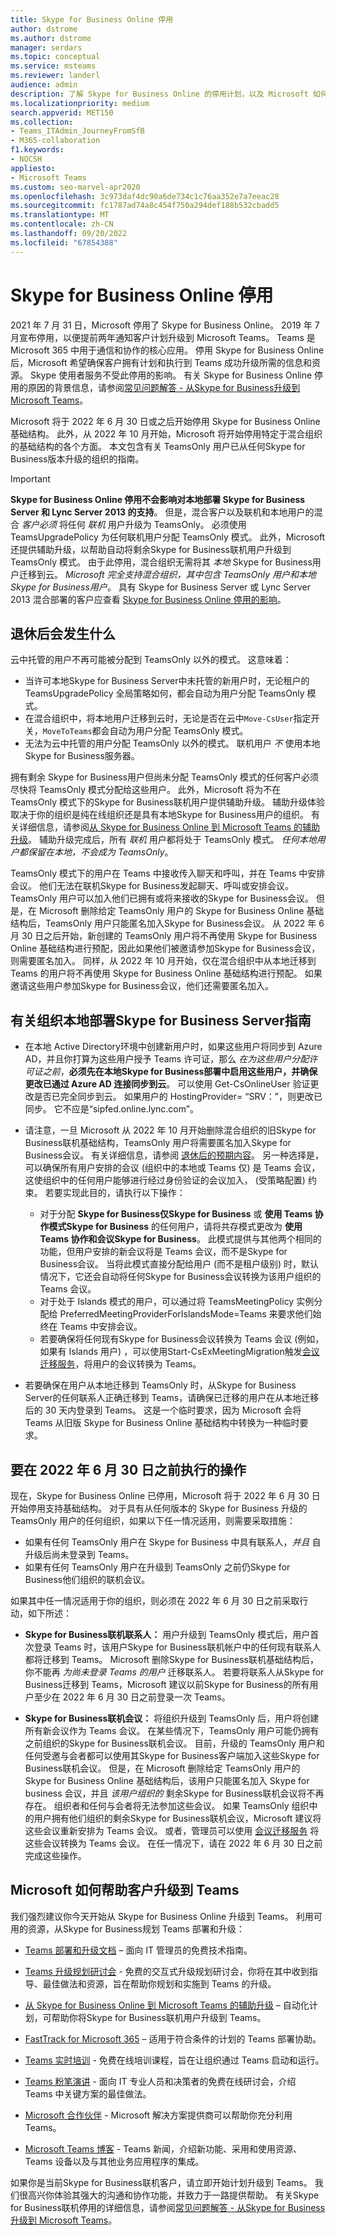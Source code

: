 ```yaml
---
title: Skype for Business Online 停用
author: dstrome
ms.author: dstrome
manager: serdars
ms.topic: conceptual
ms.service: msteams
ms.reviewer: landerl
audience: admin
description: 了解 Skype for Business Online 的停用计划，以及 Microsoft 如何帮助客户迁移到 Teams。
ms.localizationpriority: medium
search.appverid: MET150
ms.collection:
- Teams_ITAdmin_JourneyFromSfB
- M365-collaboration
f1.keywords:
- NOCSH
appliesto:
- Microsoft Teams
ms.custom: seo-marvel-apr2020
ms.openlocfilehash: 3c973daf4dc90a6de734c1c76aa352e7a7eeac28
ms.sourcegitcommit: fc1787ad74a8c454f750a294def188b532cbadd5
ms.translationtype: MT
ms.contentlocale: zh-CN
ms.lasthandoff: 09/20/2022
ms.locfileid: "67854388"
---
```

# <a name="skype-for-business-online-retirement"></a>Skype for Business Online 停用

2021 年 7 月 31 日，Microsoft 停用了 Skype for Business Online。 2019 年 7 月宣布停用，以便提前两年通知客户计划升级到 Microsoft Teams。 Teams 是 Microsoft 365 中用于通信和协作的核心应用。 停用 Skype for Business Online 后，Microsoft 希望确保客户拥有计划和执行到 Teams 成功升级所需的信息和资源。  Skype 使用者服务不受此停用的影响。 有关 Skype for Business Online 停用的原因的背景信息，请参阅[常见问题解答 - 从Skype for Business升级到 Microsoft Teams](FAQ-journey.yml)。

Microsoft 将于 2022 年 6 月 30 日或之后开始停用 Skype for Business Online 基础结构。 此外，从 2022 年 10 月开始，Microsoft 将开始停用特定于混合组织的基础结构的各个方面。 本文包含有关 TeamsOnly 用户已从任何Skype for Business版本升级的组织的指南。

> [!Important]
> **Skype for Business Online 停用不会影响对本地部署 Skype for Business Server 和 Lync Server 2013 的支持**。 但是，混合客户以及联机和本地用户的混合 *客户必须* 将任何 *联机* 用户升级为 TeamsOnly。 必须使用 TeamsUpgradePolicy 为任何联机用户分配 TeamsOnly 模式。 此外，Microsoft 还提供辅助升级，以帮助自动将剩余Skype for Business联机用户升级到 TeamsOnly 模式。 由于此停用，混合组织无需将其 *本地* Skype for Business用户迁移到云。 *Microsoft 完全支持混合组织，其中包含 TeamsOnly 用户和本地Skype for Business用户*。 具有 Skype for Business Server 或 Lync Server 2013 混合部署的客户应查看 [Skype for Business Online 停用的影响](/skypeforbusiness/hybrid/plan-hybrid-connectivity.md#implications-of-the-upcoming-retirement-of-skype-for-business-online)。


## <a name="what-to-expect-post-retirement"></a>退休后会发生什么

云中托管的用户不再可能被分配到 TeamsOnly 以外的模式。 这意味着：

 - 当许可本地Skype for Business Server中未托管的新用户时，无论租户的 TeamsUpgradePolicy 全局策略如何，都会自动为用户分配 TeamsOnly 模式。
 - 在混合组织中，将本地用户迁移到云时，无论是否在云中`Move-CsUser`指定开关，`MoveToTeams`都会自动为用户分配 TeamsOnly 模式。
 - 无法为云中托管的用户分配 TeamsOnly 以外的模式。 联机用户 *不* 使用本地Skype for Business服务器。

拥有剩余 Skype for Business用户但尚未分配 TeamsOnly 模式的任何客户必须尽快将 TeamsOnly 模式分配给这些用户。 此外，Microsoft 将为不在 TeamsOnly 模式下的Skype for Business联机用户提供辅助升级。 辅助升级体验取决于你的组织是纯在线组织还是具有本地Skype for Business用户的组织。 有关详细信息，请参阅[从 Skype for Business Online 到 Microsoft Teams 的辅助升级](upgrade-assisted.md)。 辅助升级完成后，所有 *联机* 用户都将处于 TeamsOnly 模式。 *任何本地用户都保留在本地，不会成为 TeamsOnly*。

TeamsOnly 模式下的用户在 Teams 中接收传入聊天和呼叫，并在 Teams 中安排会议。 他们无法在联机Skype for Business发起聊天、呼叫或安排会议。 TeamsOnly 用户可以加入他们已拥有或将来接收的Skype for Business会议。 但是，在 Microsoft 删除给定 TeamsOnly 用户的 Skype for Business Online 基础结构后，TeamsOnly 用户只能匿名加入Skype for Business会议。  从 2022 年 6 月 30 日之后开始，新创建的 TeamsOnly 用户将不再使用 Skype for Business Online 基础结构进行预配，因此如果他们被邀请参加Skype for Business会议，则需要匿名加入。 同样，从 2022 年 10 月开始，仅在混合组织中从本地迁移到 Teams 的用户将不再使用 Skype for Business Online 基础结构进行预配。 如果邀请这些用户参加Skype for Business会议，他们还需要匿名加入。


## <a name="guidance-for-organizations-with-on-premises-deployments-of-skype-for-business-server"></a>有关组织本地部署Skype for Business Server指南

 - 在本地 Active Directory环境中创建新用户时，如果这些用户将同步到 Azure AD，并且你打算为这些用户授予 Teams 许可证，那么 *在为这些用户分配许可证之前*，**必须先在本地Skype for Business部署中启用这些用户，并确保更改已通过 Azure AD 连接同步到云**。  可以使用 Get-CsOnlineUser 验证更改是否已完全同步到云。 如果用户的 HostingProvider= “SRV：”，则更改已同步。  它不应是“sipfed.online.lync.com”。   

 - 请注意，一旦 Microsoft 从 2022 年 10 月开始删除混合组织的旧Skype for Business联机基础结构，TeamsOnly 用户将需要匿名加入Skype for Business会议。  有关详细信息，请参阅 [退休后的预期内容](#what-to-expect-post-retirement)。 另一种选择是，可以确保所有用户安排的会议 (组织中的本地或 Teams 仅) 是 Teams 会议，这使组织中的任何用户能够进行经过身份验证的会议加入， (受策略配置) 约束。 若要实现此目的，请执行以下操作：
   - 对于分配 **Skype for Business仅Skype for Business** 或 **使用 Teams 协作模式Skype for Business** 的任何用户，请将共存模式更改为 **使用 Teams 协作和会议Skype for Business**。  此模式提供与其他两个相同的功能，但用户安排的新会议将是 Teams 会议，而不是Skype for Business会议。 当将此模式直接分配给用户 (而不是租户级别) 时，默认情况下，它还会自动将任何Skype for Business会议转换为该用户组织的 Teams 会议。
   - 对于处于 Islands 模式的用户，可以通过将 TeamsMeetingPolicy 实例分配给 PreferredMeetingProviderForIslandsMode=Teams 来要求他们始终在 Teams 中安排会议。 
   - 若要确保将任何现有Skype for Business会议转换为 Teams 会议 (例如，如果有 Islands 用户) ，可以使用Start-CsExMeetingMigration触发[会议迁移服务](/skypeforbusiness/audio-conferencing-in-office-365/setting-up-the-meeting-migration-service-mms.md#trigger-meeting-migration-manually-via-powershell-cmdlet)，将用户的会议转换为 Teams。

- 若要确保在用户从本地迁移到 TeamsOnly 时，从Skype for Business Server的任何联系人正确迁移到 Teams，请确保已迁移的用户在从本地迁移后的 30 天内登录到 Teams。 这是一个临时要求，因为 Microsoft 会将 Teams 从旧版 Skype for Business Online 基础结构中转换为一种临时要求。

## <a name="actions-to-take-before-june-30-2022"></a>要在 2022 年 6 月 30 日之前执行的操作
现在，Skype for Business Online 已停用，Microsoft 将于 2022 年 6 月 30 日开始停用支持基础结构。  对于具有从任何版本的 Skype for Business 升级的 TeamsOnly 用户的任何组织，如果以下任一情况适用，则需要采取措施：

- 如果有任何 TeamsOnly 用户在 Skype for Business 中具有联系人，*并且* 自升级后尚未登录到 Teams。
- 如果有任何 TeamsOnly 用户在升级到 TeamsOnly 之前仍Skype for Business他们组织的联机会议。

如果其中任一情况适用于你的组织，则必须在 2022 年 6 月 30 日之前采取行动，如下所述：

 - **Skype for Business联机联系人：** 用户升级到 TeamsOnly 模式后，用户首次登录 Teams 时，该用户Skype for Business联机帐户中的任何现有联系人都将迁移到 Teams。 Microsoft 删除Skype for Business联机基础结构后，你不能再 *为尚未登录 Teams 的用户* 迁移联系人。 若要将联系人从Skype for Business迁移到 Teams，Microsoft 建议以前Skype for Business的所有用户至少在 2022 年 6 月 30 日之前登录一次 Teams。

 - **Skype for Business联机会议：** 将组织升级到 TeamsOnly 后，用户将创建所有新会议作为 Teams 会议。 在某些情况下，TeamsOnly 用户可能仍拥有之前组织的Skype for Business联机会议。 目前，升级的 TeamsOnly 用户和任何受邀与会者都可以使用其Skype for Business客户端加入这些Skype for Business联机会议。 但是，在 Microsoft 删除给定 TeamsOnly 用户的 Skype for Business Online 基础结构后，该用户只能匿名加入 Skype for business 会议，并且 *该用户组织的* 剩余Skype for Business联机会议将不再存在。 组织者和任何与会者将无法参加这些会议。 如果 TeamsOnly 组织中的用户拥有他们组织的剩余Skype for Business联机会议，Microsoft 建议将这些会议重新安排为 Teams 会议。 或者，管理员可以使用 [会议迁移服务](/skypeforbusiness/audio-conferencing-in-office-365/setting-up-the-meeting-migration-service-mms#trigger-meeting-migration-manually-via-powershell-cmdlet) 将这些会议转换为 Teams 会议。 在任一情况下，请在 2022 年 6 月 30 日之前完成这些操作。  


## <a name="how-microsoft-is-helping-customers-upgrade-to-teams"></a>Microsoft 如何帮助客户升级到 Teams

我们强烈建议你今天开始从 Skype for Business Online 升级到 Teams。 利用可用的资源，从Skype for Business规划 Teams 部署和升级：

- [Teams 部署和升级文档](upgrade-start-here.md) – 面向 IT 管理员的免费技术指南。

- [Teams 升级规划研讨会](./upgrade-workshops-landing-page.yml) - 免费的交互式升级规划研讨会，你将在其中收到指导、最佳做法和资源，旨在帮助你规划和实施到 Teams 的升级。

- [从 Skype for Business Online 到 Microsoft Teams 的辅助升级](upgrade-assisted.md) – 自动化计划，可帮助你将Skype for Business联机用户升级到 Teams。

- [FastTrack for Microsoft 365](https://www.microsoft.com/fasttrack/microsoft-365) – 适用于符合条件的计划的 Teams 部署协助。

- [Teams 实时培训](./instructor-led-training-teams-landing-page.yml) - 免费在线培训课程，旨在让组织通过 Teams 启动和运行。

- [Teams 粉笔演讲](./chalk-talks-landing-page.yml) - 面向 IT 专业人员和决策者的免费在线研讨会，介绍 Teams 中关键方案的最佳做法。

- [Microsoft 合作伙伴](https://www.microsoft.com/solution-providers/home) - Microsoft 解决方案提供商可以帮助你充分利用 Teams。

- [Microsoft Teams 博客](https://techcommunity.microsoft.com/t5/microsoft-teams-blog/bg-p/MicrosoftTeamsBlog) - Teams 新闻，介绍新功能、采用和使用资源、Teams 设备以及与其他业务应用程序的集成。

如果你是当前Skype for Business联机客户，请立即开始计划升级到 Teams。 我们很高兴你体验其强大的沟通和协作功能，并致力于一路提供帮助。  有关Skype for Business联机停用的详细信息，请参阅[常见问题解答 - 从Skype for Business升级到 Microsoft Teams](FAQ-journey.yml)。





